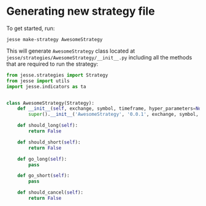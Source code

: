 # Generating new strategy file

To get started, run:

```
jesse make-strategy AwesomeStrategy
```

This will generate `AwesomeStrategy` class located at `jesse/strategies/AwesomeStrategy/__init__.py` including all the methods that are required to run the strategy:

```py
from jesse.strategies import Strategy
from jesse import utils
import jesse.indicators as ta


class AwesomeStrategy(Strategy):
    def __init__(self, exchange, symbol, timeframe, hyper_parameters=None):
        super().__init__('AwesomeStrategy', '0.0.1', exchange, symbol, timeframe)

    def should_long(self):
        return False

    def should_short(self):
        return False

    def go_long(self):
        pass

    def go_short(self):
        pass

    def should_cancel(self):
        return False
```
